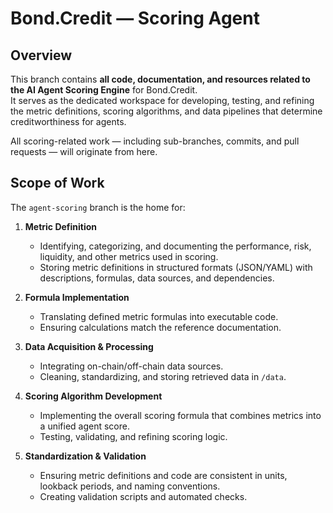 # Bond.Credit — Scoring Agent

## Overview
This branch contains **all code, documentation, and resources related to the AI Agent Scoring Engine** for Bond.Credit.  
It serves as the dedicated workspace for developing, testing, and refining the metric definitions, scoring algorithms, and data pipelines that determine creditworthiness for agents.

All scoring-related work — including sub-branches, commits, and pull requests — will originate from here.

## Scope of Work
The `agent-scoring` branch is the home for:

1. **Metric Definition**  
   - Identifying, categorizing, and documenting the performance, risk, liquidity, and other metrics used in scoring.
   - Storing metric definitions in structured formats (JSON/YAML) with descriptions, formulas, data sources, and dependencies.

2. **Formula Implementation**  
   - Translating defined metric formulas into executable code.
   - Ensuring calculations match the reference documentation.

3. **Data Acquisition & Processing**  
   - Integrating on-chain/off-chain data sources.
   - Cleaning, standardizing, and storing retrieved data in `/data`.

4. **Scoring Algorithm Development**  
   - Implementing the overall scoring formula that combines metrics into a unified agent score.
   - Testing, validating, and refining scoring logic.

5. **Standardization & Validation**  
   - Ensuring metric definitions and code are consistent in units, lookback periods, and naming conventions.
   - Creating validation scripts and automated checks.

